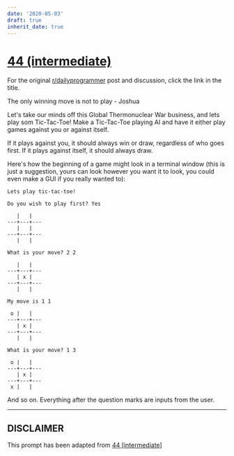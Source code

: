 ```yaml
---
date: '2020-05-03'
draft: true
inherit_date: true
---
```


# [44 (intermediate)](https://www.reddit.com/r/dailyprogrammer/comments/srp1p/4252012_challenge_44_intermediate/)

For the original [r/dailyprogrammer](https://www.reddit.com/r/dailyprogrammer/) post and discussion, click the link in the title.

The only winning move is not to play - Joshua

Let's take our minds off this Global Thermonuclear War business, and lets play som Tic-Tac-Toe! Make a Tic-Tac-Toe playing AI and have it either play games against you or against itself. 

If it plays against you, it should always win or draw, regardless of who goes first. If it plays against itself, it should always draw.

Here's how the beginning of a game might look in a terminal window (this is just a suggestion, yours can look however you want it to look, you could even make a GUI if you really wanted to):


```
Lets play tic-tac-toe!

Do you wish to play first? Yes

   |   |   
---+---+---
   |   |   
---+---+---
   |   |   

What is your move? 2 2

   |   |   
---+---+---
   | x |   
---+---+---
   |   |   

My move is 1 1

 o |   |   
---+---+---
   | x |   
---+---+---
   |   |   

What is your move? 1 3

 o |   |   
---+---+---
   | x |   
---+---+---
 x |   |
```
And so on. Everything after the question marks are inputs from the user. 


----
## **DISCLAIMER**
This prompt has been adapted from [44 [intermediate]](https://www.reddit.com/r/dailyprogrammer/comments/srp1p/4252012_challenge_44_intermediate/
)

